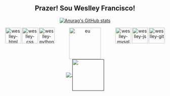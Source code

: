 
<div align="center">

  ##
  ## Prazer! Sou Weslley Francisco!
  
  [![Anurag's GitHub stats](https://github-readme-stats.vercel.app/api?username=catalogador&show_icons=true&hide_border=true&bg_color=183034&icon_color=15616d&title_color=15616d&text_color=fae0e4)](https://github.com/anuraghazra/github-readme-stats)

  <div>
    <img align="left" height="50" with="50" alt="weslley-html" src="https://cdn.jsdelivr.net/gh/devicons/devicon/icons/html5/html5-original.svg" />
    <img align="left" height="50" with="50" alt="weslley-css" src="https://cdn.jsdelivr.net/gh/devicons/devicon/icons/css3/css3-original-wordmark.svg" />
    <img align="left" height="50" with="50" alt="weslley-python" src="https://cdn.jsdelivr.net/gh/devicons/devicon/icons/python/python-original.svg" />
    <img align="right" height="50" with="50" alt="weslley-git" src="https://cdn.jsdelivr.net/gh/devicons/devicon/icons/git/git-plain-wordmark.svg" />
    <img align="right" height="50" with="50" alt="weslley-js" src="https://cdn.jsdelivr.net/gh/devicons/devicon/icons/javascript/javascript-original.svg" />
    <img align="right" height="50" with="50" alt="weslley-mysql" src="https://cdn.jsdelivr.net/gh/devicons/devicon/icons/mysql/mysql-original-wordmark.svg" />
  </div>
      <img alt="eu" width="100" align="center" src="https://i.imgur.com/Ynoj3mw.png">
  <div>
  <a href="https://www.linkedin.com/in/weslleypolo/"><img align="center"  src="https://img.shields.io/badge/LinkedIn-0077B5?style=for-the-badge&logo=linkedin&logoColor=white">
</a>
    <a href=""><img align="center" width="100" src="https://img.shields.io/badge/Steam-000000?style=for-the-badge&logo=steam&logoColor=white"> </a>
  </div>

</div>

